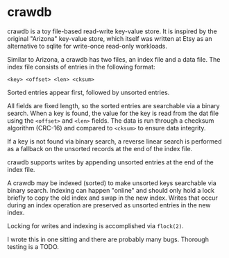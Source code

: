# crawdb

crawdb is a toy file-based read-write key-value store. It is inspired by the
original "Arizona" key-value store, which itself was written at Etsy as an
alternative to sqlite for write-once read-only workloads.

Similar to Arizona, a crawdb has two files, an index file and a data file. The
index file consists of entries in the following format:

    <key> <offset> <len> <cksum>

Sorted entries appear first, followed by unsorted entries.

All fields are fixed length, so the sorted entries are searchable via a binary
search. When a key is found, the value for the key is read from the dat file
using the `<offset>` and `<len>` fields. The data is run through a checksum
algorithm (CRC-16) and compared to `<cksum>` to ensure data integrity.

If a key is not found via binary search, a reverse linear search is performed
as a fallback on the unsorted records at the end of the index file.

crawdb supports writes by appending unsorted entries at the end of the index
file.

A crawdb may be indexed (sorted) to make unsorted keys searchable via binary
search. Indexing can happen "online" and should only hold a lock briefly to copy
the old index and swap in the new index. Writes that occur during an index
operation are preserved as unsorted entries in the new index.

Locking for writes and indexing is accomplished via `flock(2)`.

I wrote this in one sitting and there are probably many bugs. Thorough testing
is a TODO.
